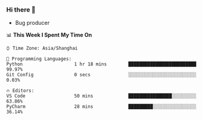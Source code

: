 ### Hi there 👋
* Bug producer
<!--START_SECTION:waka-->
📊 **This Week I Spent My Time On** 

```text
⌚︎ Time Zone: Asia/Shanghai

💬 Programming Languages: 
Python                   1 hr 18 mins        █████████████████████████   99.97% 
Git Config               0 secs              ░░░░░░░░░░░░░░░░░░░░░░░░░   0.03%

🔥 Editors: 
VS Code                  50 mins             ████████████████░░░░░░░░░   63.86% 
PyCharm                  28 mins             █████████░░░░░░░░░░░░░░░░   36.14%

```


<!--END_SECTION:waka-->
